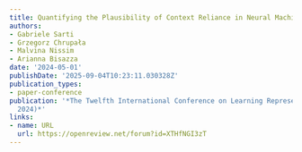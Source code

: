 ```yaml
---
title: Quantifying the Plausibility of Context Reliance in Neural Machine Translation
authors:
- Gabriele Sarti
- Grzegorz Chrupała
- Malvina Nissim
- Arianna Bisazza
date: '2024-05-01'
publishDate: '2025-09-04T10:23:11.030328Z'
publication_types:
- paper-conference
publication: '*The Twelfth International Conference on Learning Representations (ICLR
  2024)*'
links:
- name: URL
  url: https://openreview.net/forum?id=XTHfNGI3zT
---
```

